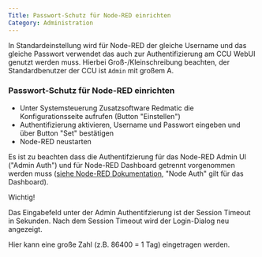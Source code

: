 ```yaml
---
Title: Passwort-Schutz für Node-RED einrichten
Category: Administration
---
```


In Standardeinstellung wird für Node-RED der gleiche Username und das gleiche Passwort verwendet das auch zur Authentifizierung am CCU WebUI genutzt werden muss. Hierbei Groß-/Kleinschreibung beachten, der Standardbenutzer der CCU ist `Admin` mit großem A.

### Passwort-Schutz für Node-RED einrichten

* Unter Systemsteuerung Zusatzsoftware Redmatic die Konfigurationsseite aufrufen (Button "Einstellen")
* Authentifizierung aktivieren, Username und Passwort eingeben und über Button "Set" bestätigen
* Node-RED neustarten

Es ist zu beachten dass die Authentifzierung für das Node-RED Admin UI ("Admin Auth") und für Node-RED Dashboard getrennt vorgenommen werden muss ([siehe Node-RED Dokumentation](https://nodered.org/docs/security#http-node-security), "Node Auth" gilt für das Dashboard).

Wichtig! 

Das Eingabefeld unter der Admin Authentifzierung ist der Session Timeout in Sekunden. Nach dem Session Timeout wird der Login-Dialog neu angezeigt.

Hier kann eine große Zahl (z.B. 86400 = 1 Tag) eingetragen werden. 
